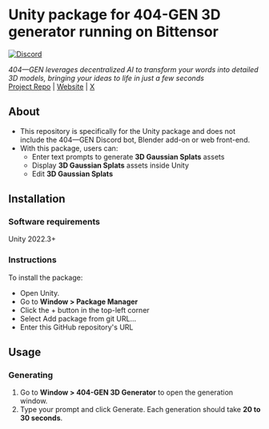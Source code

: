 # Unity package for 404-GEN 3D generator running on Bittensor
[![Discord](https://img.shields.io/discord/1065924238550237194?logo=discord&logoColor=%23FFFFFF&logoSize=auto&label=Discord&labelColor=%235865F2)](https://discord.gg/404gen)

*404—GEN leverages decentralized AI to transform your words into detailed 3D models, bringing your ideas to life in just a few seconds*  
[Project Repo](https://github.com/404-Repo/three-gen-subnet) | [Website](https://404.xyz/) | [X](https://x.com/404gen_)

## About
- This repository is specifically for the Unity package and does not include the 404—GEN Discord bot, Blender add-on or web front-end.  
- With this package, users can:
  - Enter text prompts to generate **3D Gaussian Splats** assets
  - Display **3D Gaussian Splats** assets inside Unity
  - Edit **3D Gaussian Splats**

## Installation

### Software requirements
Unity 2022.3+

### Instructions
To install the package:

* Open Unity.
* Go to **Window > Package Manager**
* Click the + button in the top-left corner
* Select Add package from git URL...
* Enter this GitHub repository's URL

## Usage
### Generating
1. Go to **Window > 404-GEN 3D Generator** to open the generation window.
2. Type your prompt and click Generate. Each generation should take **20 to 30 seconds**.